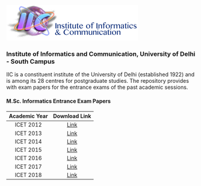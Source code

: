 ![iic-logo](./logo.png)

### Institute of Informatics and Communication, University of Delhi - South Campus
IIC is a constituent institute of the University of Delhi (established 1922) and is among its 28 centres for postgraduate studies. The repository provides with exam papers for the entrance exams of the past academic sessions.

#### M.Sc. Informatics Entrance Exam Papers
| Academic Year |                                           Download Link                                          |
|:-------------:|:------------------------------------------------------------------------------------------------:|
|   ICET 2012   | [Link](https://github.com/iicudsc/MSc_Informatics_Entrance_Exam_Papers/raw/master/ICET_2012.pdf) |
|   ICET 2013   | [Link](https://github.com/iicudsc/MSc_Informatics_Entrance_Exam_Papers/raw/master/ICET_2013.pdf) |
|   ICET 2014   | [Link](https://github.com/iicudsc/MSc_Informatics_Entrance_Exam_Papers/raw/master/ICET_2014.pdf) |
|   ICET 2015   | [Link](https://github.com/iicudsc/MSc_Informatics_Entrance_Exam_Papers/raw/master/ICET_2015.pdf) |
|   ICET 2016   | [Link](https://github.com/iicudsc/MSc_Informatics_Entrance_Exam_Papers/raw/master/ICET_2016.pdf) |
|   ICET 2017   | [Link](https://github.com/iicudsc/MSc_Informatics_Entrance_Exam_Papers/raw/master/ICET_2016.pdf) |
|   ICET 2018   | [Link](https://github.com/watchdogs54/MSc_Informatics_Entrance_Exam_Papers/blob/master/ICET_2018.pdf) |
